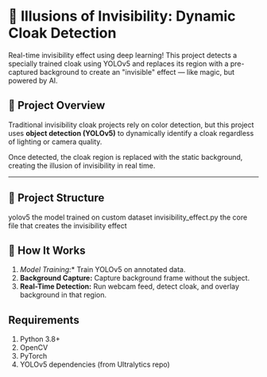 # 🧥 Illusions of Invisibility: Dynamic Cloak Detection

Real-time invisibility effect using deep learning! This project detects a specially trained cloak using YOLOv5 and replaces its region with a pre-captured background to create an "invisible" effect — like magic, but powered by AI.


## 📌 Project Overview

Traditional invisibility cloak projects rely on color detection, but this project uses **object detection (YOLOv5)** to dynamically identify a cloak regardless of lighting or camera quality.

Once detected, the cloak region is replaced with the static background, creating the illusion of invisibility in real time.

---

## 📂 Project Structure

yolov5 the model trained on custom dataset
invisibility_effect.py    the core file that creates the invisibility effect


## 🧠 How It Works

1. *Model Training:** Train YOLOv5 on annotated data. 
2. **Background Capture:** Capture background frame without the subject.
3. **Real-Time Detection:** Run webcam feed, detect cloak, and overlay background in that region.


## Requirements

1. Python 3.8+
2. OpenCV
3. PyTorch
4. YOLOv5 dependencies (from Ultralytics repo)
